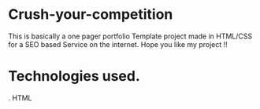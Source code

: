 # Crush-your-competition
This is basically a one pager portfolio Template project made in HTML/CSS for a SEO based Service on the internet. Hope you like my project !!
# Technologies used.
. HTML
